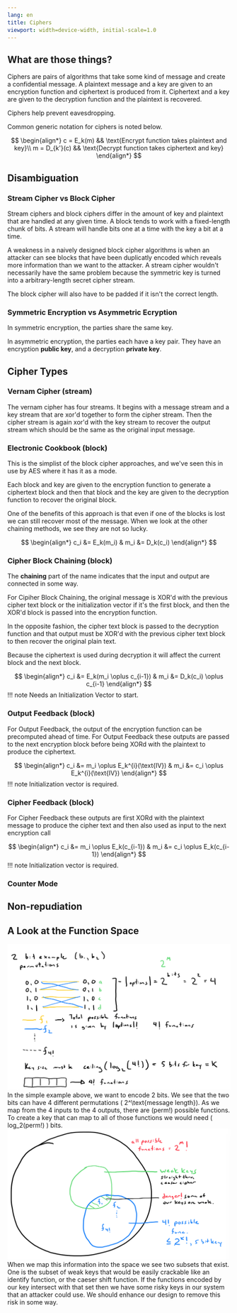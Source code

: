```yaml
---
lang: en
title: Ciphers
viewport: width=device-width, initial-scale=1.0
---
```

## What are those things?
Ciphers are pairs of algorithms that take some kind of message and create a
confidential message. A plaintext message and a key are given to an 
encryption function and ciphertext is produced from it. Ciphertext and a key
are given to the decryption function and the plaintext is recovered.

Ciphers help prevent eavesdropping. 

Common generic notation for ciphers is noted below. 

$$
\begin{align*}
c = E_k(m) && \text{Encrypt function takes plaintext and key}\\ 
m = D_{k'}(c) && \text{Decrypt function takes ciphertext and key}
\end{align*}
$$
## Disambiguation
### Stream Cipher vs Block Cipher
Stream ciphers and block ciphers differ in the amount of key and plaintext that
are handled at any given time. A block tends to work with a fixed-length chunk 
of bits. A stream will handle bits one at a time with the key a bit at a time.

A weakness in a naively designed block cipher algorithms is when an attacker 
can see blocks that have been duplicatly encoded which reveals more information
than we want to the attacker. A stream cipher wouldn't necessarily have the 
same problem because the symmetric key is turned into a arbitrary-length secret
cipher stream.

The block cipher will also have to be padded if it isn't the correct length.

### Symmetric Encryption vs Asymmetric Ecryption
In symmetric encryption, the parties share the same key. 

In asymmetric encryption, the parties each have a key pair. They have an
encryption **public key**, and a decryption **private key**.

## Cipher Types
### Vernam Cipher (stream)
The vernam cipher has four streams. It begins with a message stream and a key
stream that are xor'd together to form the cipher stream. Then the cipher 
stream is again xor'd with the key stream to recover the output stream which
should be the same as the original input message. 

### Electronic Cookbook (block)
This is the simplist of the block cipher approaches, and we've seen this in use
by AES where it has it as a mode. 

Each block and key are given to the encryption function to generate a 
ciphertext block and then that block and the key are given to the decryption
function to recover the original block.

One of the benefits of this approach is that even if one of the blocks is lost
we can still recover most of the message. When we look at the other chaining 
methods, we see they are not so lucky.

$$
\begin{align*}
c_i &= E_k(m_i) & m_i &= D_k(c_i)
\end{align*}
$$

### Cipher Block Chaining (block)
The **chaining** part of the name indicates that the input and output are 
connected in some way. 

For Cipiher Block Chaining, the original message is XOR'd with the previous
cipher text block or the initialization vector if it's the first block, and 
then the XOR'd block is passed into the encryption function.

In the opposite fashion, the cipher text block is passed to the decryption 
function and that output must be XOR'd with the previous cipher text block to
then recover the original plain text.

Because the ciphertext is used during decryption it will affect the current 
block and the next block.

$$
\begin{align*}
c_i &= E_k(m_i \oplus c_{i-1}) & m_i &= D_k(c_i) \oplus c_{i-1}
\end{align*}
$$
!!! note
    Needs an Initialization Vector to start. 

### Output Feedback (block)
For Output Feedback, the output of the encryption function 
can be precomputed ahead of time. For Output Feedback these outputs are passed 
to the next encryption block before being XORd with the plaintext to produce 
the ciphertext.

$$
\begin{align*}
c_i &= m_i \oplus E_k^{i}(\text{IV}) & m_i &= c_i \oplus E_k^{i}(\text{IV})
\end{align*}
$$
!!! note
    Initialization vector is required.

### Cipher Feedback (block)
For Cipher Feedback these outputs are first
XORd with the plaintext message to produce the cipher text and then also used
as input to the next encryption call

$$
\begin{align*}
c_i &= m_i \oplus E_k(c_{i-1}) & m_i &= c_i \oplus E_k(c_{i-1})
\end{align*}
$$
!!! note
    Initialization vector is required.

### Counter Mode

## Non-repudiation

## A Look at the Function Space
![Alt text](ciphers_2bitexample.png)
In the simple example above, we want to encode 2 bits. We see that the two bits
can have 4 different permutations \( 2^\text{message length}\). As we map from
the 4 inputs to the 4 outputs, there are \(perm!\) possible functions. To 
create a key that can map to all of those functions we would need \( log_2(perm!) \) bits.
![Alt text](ciphers_functionspace.png)
When we map this information into the space we see two subsets that exist. One
is the subset of weak keys that would be easily crackable like an identify
function, or the caeser shift function. If the functions encoded by our key
intersect with that set then we have some risky keys in our system that an
attacker could use. We should enhance our design to remove this risk in some
way. 